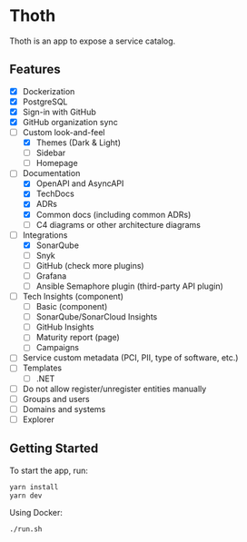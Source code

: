 # Thoth

Thoth is an app to expose a service catalog.

## Features

- [x] Dockerization
- [x] PostgreSQL
- [x] Sign-in with GitHub
- [x] GitHub organization sync
- [ ] Custom look-and-feel
  - [x] Themes (Dark & Light)
  - [ ] Sidebar
  - [ ] Homepage
- [ ] Documentation
  - [x] OpenAPI and AsyncAPI
  - [x] TechDocs
  - [x] ADRs
  - [x] Common docs (including common ADRs)
  - [ ] C4 diagrams or other architecture diagrams
- [ ] Integrations
  - [x] SonarQube
  - [ ] Snyk
  - [ ] GitHub (check more plugins)
  - [ ] Grafana
  - [ ] Ansible Semaphore plugin (third-party API plugin)
- [ ] Tech Insights (component)
  - [ ] Basic (component)
  - [ ] SonarQube/SonarCloud Insights
  - [ ] GitHub Insights
  - [ ] Maturity report (page)
  - [ ] Campaigns
- [ ] Service custom metadata (PCI, PII, type of software, etc.)
- [ ] Templates
  - [ ] .NET
- [ ] Do not allow register/unregister entities manually
- [ ] Groups and users
- [ ] Domains and systems
- [ ] Explorer

## Getting Started

To start the app, run:

```sh
yarn install
yarn dev
```

Using Docker:

```bash
./run.sh
```
